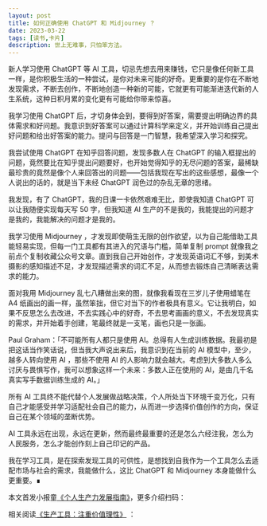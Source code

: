 ```yaml
---
layout: post
title: 如何正确使用 ChatGPT 和 Midjourney ？
date: 2023-03-22
tags: [读书,卡片]
description: 世上无难事，只怕笨方法。
---
```



新人学习使用 ChatGPT 等 AI 工具，切忌先想去用来赚钱，它只是像任何新工具一样，是你积极生活的一种尝试，是你对未来可能的好奇。更重要的是你在不断地发现需求，不断去创作，不断地创造一种新的可能，它就更有可能渐进迭代新的人生系统，这种日积月累的变化更有可能给你带来惊喜。

我学习使用 ChatGPT 后，才切身体会到，要得到好答案，需要提出明确边界的具体需求和好问题。我意识到好答案可以通过计算科学来定义，并开始训练自己提出好问题和给出好答案的能力。提问与回答是一门智慧，我希望深入学习和探究。

我尝试使用 ChatGPT 在知乎回答问题，发现多数人在 ChatGPT 的输入框提出的问题，竟然要比在知乎提出问题要好，也开始觉得知乎的无尽问题的答案，最稀缺最珍贵的竟然是像个人来回答出的问题——包括我现在写出的这些感想，最像一个人说出的话的，就是当下未经 ChatGPT 润色过的杂乱无章的思绪。

我发现，有了 ChatGPT，我的日课一卡依然艰难无比，即使我知道 ChatGPT 可以让我随便实现每天写 50 字，但我知道 AI 生产的不是我的，我能提出的问题才是我的，我能解决的问题才是我的。

我学习使用 Midjourney ，才发现即使萌生无限的创作欲望，以为自己能借助工具能轻易实现，但每一门工具都有其进入的咒语与门槛，简单复制 prompt 就像我之前点个复制收藏公众号文章。直到我自己开始创作，才发现英语词汇不够，到美术摄影的感知描述不足，才发现描述需求的词汇不足，从而想去锻炼自己清晰表达需求的能力。

面对我用 Midjourney 乱七八糟做出来的图，就像我看现在三岁儿子使用蜡笔在 A4 纸画出的画一样，虽然笨拙，但它对当下的作者极具有意义。它让我明白，如果不反思怎么去改进，不去实践心中的好奇，不去思考画画的意义，不去发现真实的需求，并开始着手创建，笔最终就是一支笔，画也只是一张画。

Paul Graham：「不可能所有人都只是使用 AI。总得有人生成训练数据。我最初是把这话当作笑话说，但当我大声说出来后，我意识到在当前的 AI 模型中，至少，越多人转向使用 AI ，那些不使用 AI 的人影响力就会越大。考虑到大多数人多么讨厌与畏惧写作，我可以想象这样一个未来：多数人正在使用的 AI，是由几千名真实写手数据训练生成的 AI。」

所有 AI 工具终不能代替个人发展做战略决策，个人所处当下环境千变万化，只有自己才能感受并学习适配社会自己的能力，从而进一步选择价值创作的方向，保证自己在某个领域的垄断优势。

AI 工具永远在出现，永远在更新，然而最终最重要的还是怎么六经注我，怎么为人民服务，怎么才能创作刻上自己印记的产品。

我在学习工具，是在探索发现工具的可供性，是想找到自我作为一个工具怎么去适配市场与社会的需求，我能做什么，这比 ChatGPT 和 Midjourney 本身能做什么更重要。∎

本文首发小报童[《个人生产力发展指南》](https://mp.weixin.qq.com/s?__biz=MzA4MTQ0NDQxNg==&mid=2650640891&idx=1&sn=d2f14cb7685692312d0635f3184bed24&chksm=879ddad4b0ea53c26b0243ff3cb2dca60011cb79c251aa18a750dca848d7ebea41757640e674&token=1963267369&lang=zh_CN#rd)，更多介绍扫码：



相关阅读[《生产工具：注重价值理性》](https://xiaobot.net/post/8c97b6ea-17c7-4a98-a2d1-af256a1e6bad) ：

